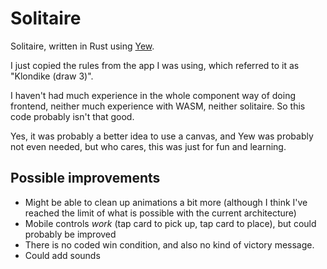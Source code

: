 # Solitaire

Solitaire, written in Rust using [Yew](https://yew.rs/).

I just copied the rules from the app I was using, which referred to it as "Klondike (draw 3)".

I haven't had much experience in the whole component way of doing frontend, neither much experience with WASM, neither solitaire. So this code probably isn't that good.

Yes, it was probably a better idea to use a canvas, and Yew was probably not even needed, but who cares, this was just for fun and learning.

## Possible improvements

- Might be able to clean up animations a bit more (although I think I've reached the limit of what is possible with the current architecture)
- Mobile controls *work* (tap card to pick up, tap card to place), but could probably be improved
- There is no coded win condition, and also no kind of victory message.
- Could add sounds
